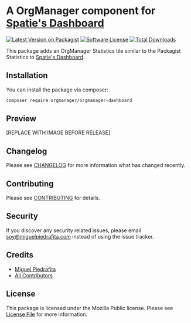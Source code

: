 # A OrgManager component for [Spatie's Dashboard](https://github.com/spatie/dashboard.spatie.be)

[![Latest Version on Packagist](https://img.shields.io/packagist/v/orgmanager/orgmanager-dashboard.svg?style=flat-square)](https://packagist.org/packages/orgmanager/orgmanager-dashboard)
[![Software License](https://img.shields.io/badge/license-AGPLv3-blue.svg?style=flat-square)](LICENSE.md)
[![Total Downloads](https://img.shields.io/packagist/dt/orgmanager/orgmanager-dashboard.svg?style=flat-square)](https://packagist.org/packages/orgmanager/orgmanager-dashboard)

This package adds an OrgManager Statistics tile similar to the Packagist Statistics to [Spatie's Dashboard](https://github.com/spatie/dashboard.spatie.be).

## Installation

You can install the package via composer:

``` bash
composer require orgmanager/orgmanager-dashboard
```

## Preview

[REPLACE WITH IMAGE BEFORE RELEASE]

## Changelog

Please see [CHANGELOG](CHANGELOG.md) for more information what has changed recently.

## Contributing

Please see [CONTRIBUTING](CONTRIBUTING.md) for details.

## Security

If you discover any security related issues, please email soy@miguelpiedrafita.com instead of using the issue tracker.

## Credits

- [Miguel Piedrafita](https://github.com/m1guelpf)
- [All Contributors](../../contributors)

## License

This package is licensed under the Mozilla Public license. Please see [License File](LICENSE.md) for more information.
